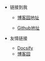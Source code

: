 <!-- _navbar.md -->

* 链接到我
  * [博客园地址](https://www.cnblogs.com/jeseesmith/)
  
  * [Github地址](https://github.com/jesee030)
  
    


* 友情链接
  * [Docsify](https://docsify.js.org/#/)
  * [博客园](https://www.cnblogs.com/)

